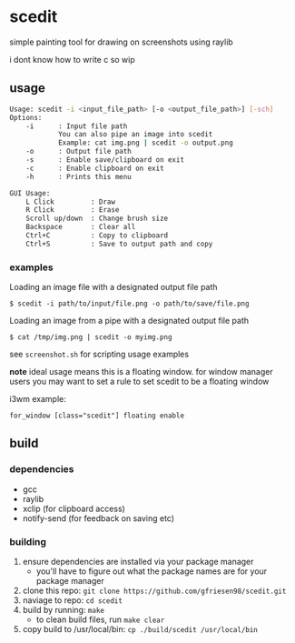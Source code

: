 # scedit

simple painting tool for drawing on screenshots using raylib

i dont know how to write c so wip

## usage

```bash
Usage: scedit -i <input_file_path> [-o <output_file_path>] [-sch]
Options:
    -i      : Input file path
            You can also pipe an image into scedit
            Example: cat img.png | scedit -o output.png
    -o      : Output file path
    -s      : Enable save/clipboard on exit
    -c      : Enable clipboard on exit
    -h      : Prints this menu

GUI Usage:
    L Click         : Draw
    R Click         : Erase
    Scroll up/down  : Change brush size
    Backspace       : Clear all
    Ctrl+C          : Copy to clipboard
    Ctrl+S          : Save to output path and copy
```

### examples

Loading an image file with a designated output file path

`$ scedit -i path/to/input/file.png -o path/to/save/file.png`

Loading an image from a pipe with a designated output file path

`$ cat /tmp/img.png | scedit -o myimg.png`

see `screenshot.sh` for scripting usage examples

**note** ideal usage means this is a floating window. for window manager users you may want to set a rule to set scedit to be a floating window

i3wm example:

`for_window [class="scedit"] floating enable`

## build

### dependencies

- gcc
- raylib
- xclip (for clipboard access)
- notify-send (for feedback on saving etc)

### building

1. ensure dependencies are installed via your package manager
    - you'll have to figure out what the package names are for your package manager
2. clone this repo: `git clone https://github.com/gfriesen98/scedit.git`
3. naviage to repo: `cd scedit`
4. build by running: `make`
    - to clean build files, run `make clear`
5. copy build to /usr/local/bin: `cp ./build/scedit /usr/local/bin`
